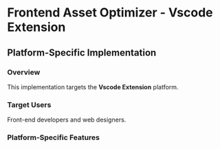 # Frontend Asset Optimizer - Vscode Extension

## Platform-Specific Implementation

### Overview
This implementation targets the **Vscode Extension** platform.

### Target Users
Front-end developers and web designers.

### Platform-Specific Features
